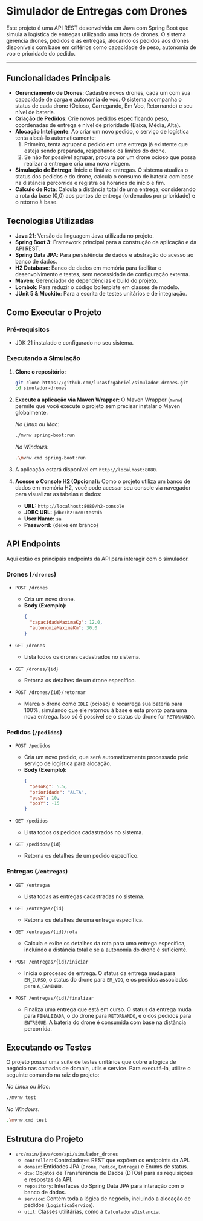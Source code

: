 # Simulador de Entregas com Drones

Este projeto é uma API REST desenvolvida em Java com Spring Boot que simula a logística de entregas utilizando uma frota de drones. O sistema gerencia drones, pedidos e as entregas, alocando os pedidos aos drones disponíveis com base em critérios como capacidade de peso, autonomia de voo e prioridade do pedido.

---

## Funcionalidades Principais

- **Gerenciamento de Drones**: Cadastre novos drones, cada um com sua capacidade de carga e autonomia de voo. O sistema acompanha o status de cada drone (Ocioso, Carregando, Em Voo, Retornando) e seu nível de bateria.
- **Criação de Pedidos**: Crie novos pedidos especificando peso, coordenadas de entrega e nível de prioridade (Baixa, Média, Alta).
- **Alocação Inteligente**: Ao criar um novo pedido, o serviço de logística tenta alocá-lo automaticamente:
    1.  Primeiro, tenta agrupar o pedido em uma entrega já existente que esteja sendo preparada, respeitando os limites do drone.
    2.  Se não for possível agrupar, procura por um drone ocioso que possa realizar a entrega e cria uma nova viagem.
- **Simulação de Entrega**: Inicie e finalize entregas. O sistema atualiza o status dos pedidos e do drone, calcula o consumo de bateria com base na distância percorrida e registra os horários de início e fim.
- **Cálculo de Rota**: Calcula a distância total de uma entrega, considerando a rota da base (0,0) aos pontos de entrega (ordenados por prioridade) e o retorno à base.

## Tecnologias Utilizadas

- **Java 21**: Versão da linguagem Java utilizada no projeto.
- **Spring Boot 3**: Framework principal para a construção da aplicação e da API REST.
- **Spring Data JPA**: Para persistência de dados e abstração do acesso ao banco de dados.
- **H2 Database**: Banco de dados em memória para facilitar o desenvolvimento e testes, sem necessidade de configuração externa.
- **Maven**: Gerenciador de dependências e build do projeto.
- **Lombok**: Para reduzir o código boilerplate em classes de modelo.
- **JUnit 5 & Mockito**: Para a escrita de testes unitários e de integração.

## Como Executar o Projeto

### Pré-requisitos

* JDK 21 instalado e configurado no seu sistema.

### Executando a Simulação

1.  **Clone o repositório:**
    ```bash
    git clone https://github.com/lucasfrgabriel/simulador-drones.git
    cd simulador-drones
    ```

2.  **Execute a aplicação via Maven Wrapper:**
    O Maven Wrapper (`mvnw`) permite que você execute o projeto sem precisar instalar o Maven globalmente.

    *No Linux ou Mac:*
    ```bash
    ./mvnw spring-boot:run
    ```

    *No Windows:*
    ```bash
    .\mvnw.cmd spring-boot:run
    ```

3.  A aplicação estará disponível em `http://localhost:8080`.


4. **Acesse o Console H2 (Opcional):**
    Como o projeto utiliza um banco de dados em memória H2, você pode acessar seu console via navegador para visualizar as tabelas e dados:
    - **URL:** `http://localhost:8080/h2-console`
    - **JDBC URL:** `jdbc:h2:mem:testdb`
    - **User Name:** `sa`
    - **Password:** (deixe em branco)

## API Endpoints

Aqui estão os principais endpoints da API para interagir com o simulador.

### Drones (`/drones`)

- `POST /drones`
    - Cria um novo drone.
    - **Body (Exemplo):**
      ```json
      {
        "capacidadeMaximaKg": 12.0,
        "autonomiaMaximaKm": 30.0
      }
      ```

- `GET /drones`
    - Lista todos os drones cadastrados no sistema.


- `GET /drones/{id}`
    - Retorna os detalhes de um drone específico.


- `POST /drones/{id}/retornar`
    - Marca o drone como `IDLE` (ocioso) e recarrega sua bateria para 100%, simulando que ele retornou à base e está pronto para uma nova entrega. Isso só é possível se o status do drone for `RETORNANDO`.

### Pedidos (`/pedidos`)

- `POST /pedidos`
    - Cria um novo pedido, que será automaticamente processado pelo serviço de logística para alocação.
    - **Body (Exemplo):**
      ```json
      {
        "pesoKg": 5.5,
        "prioridade": "ALTA",
        "posX": 10,
        "posY": -15
      }
      ```

- `GET /pedidos`
    - Lista todos os pedidos cadastrados no sistema.


- `GET /pedidos/{id}`
    - Retorna os detalhes de um pedido específico.

### Entregas (`/entregas`)

- `GET /entregas`
    - Lista todas as entregas cadastradas no sistema.


- `GET /entregas/{id}`
    - Retorna os detalhes de uma entrega específica.


- `GET /entregas/{id}/rota`
    - Calcula e exibe os detalhes da rota para uma entrega específica, incluindo a distância total e se a autonomia do drone é suficiente.


- `POST /entregas/{id}/iniciar`
    - Inicia o processo de entrega. O status da entrega muda para `EM_CURSO`, o status do drone para `EM_VOO`, e os pedidos associados para `A_CAMINHO`.


- `POST /entregas/{id}/finalizar`
    - Finaliza uma entrega que está em curso. O status da entrega muda para `FINALIZADA`, o do drone para `RETORNANDO`, e o dos pedidos para `ENTREGUE`. A bateria do drone é consumida com base na distância percorrida.

## Executando os Testes

O projeto possui uma suíte de testes unitários que cobre a lógica de negócio nas camadas de domain, utils e service. Para executá-la, utilize o seguinte comando na raiz do projeto:


*No Linux ou Mac:*
```bash
./mvnw test
```

*No Windows:*
```bash
.\mvnw.cmd test
```

## Estrutura do Projeto

- `src/main/java/com/api/simulador_drones`
    - `controller`: Controladores REST que expõem os endpoints da API.
    - `domain`: Entidades JPA (`Drone`, `Pedido`, `Entrega`) e Enums de status.
    - `dto`: Objetos de Transferência de Dados (DTOs) para as requisições e respostas da API.
    - `repository`: Interfaces do Spring Data JPA para interação com o banco de dados.
    - `service`: Contém toda a lógica de negócio, incluindo a alocação de pedidos (`LogisticaService`).
    - `util`: Classes utilitárias, como a `CalculadoraDistancia`.

